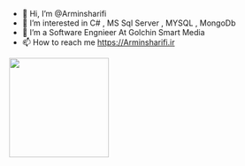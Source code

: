 - 👋 Hi, I’m @Arminsharifi
- 👀 I’m interested in C# , MS Sql Server , MYSQL , MongoDb
- 🌱 I’m a Software Engnieer At Golchin Smart Media
- 📫 How to reach me https://Arminsharifi.ir

<img height="180em" src="https://github-readme-stats.vercel.app/api?username=ArminSharifi&show_icons=true&theme=dark&hide_border=true&&count_private=true&include_all_commits=true" />

<!---
Arminsharifi/Arminsharifi is a ✨ special ✨ repository because its `README.md` (this file) appears on your GitHub profile.
You can click the Preview link to take a look at your changes.
--->
